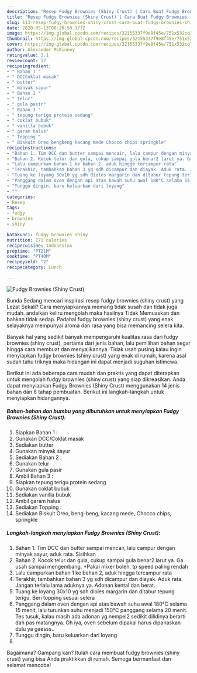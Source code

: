 ```yaml
---
description: "Resep Fudgy Brownies (Shiny Crust) | Cara Buat Fudgy Brownies (Shiny Crust) Yang Paling Enak"
title: "Resep Fudgy Brownies (Shiny Crust) | Cara Buat Fudgy Brownies (Shiny Crust) Yang Paling Enak"
slug: 113-resep-fudgy-brownies-shiny-crust-cara-buat-fudgy-brownies-shiny-crust-yang-paling-enak
date: 2020-05-13T08:20:50.177Z
image: https://img-global.cpcdn.com/recipes/32155337f9e8f45e/751x532cq70/fudgy-brownies-shiny-crust-foto-resep-utama.jpg
thumbnail: https://img-global.cpcdn.com/recipes/32155337f9e8f45e/751x532cq70/fudgy-brownies-shiny-crust-foto-resep-utama.jpg
cover: https://img-global.cpcdn.com/recipes/32155337f9e8f45e/751x532cq70/fudgy-brownies-shiny-crust-foto-resep-utama.jpg
author: Alexander McKinney
ratingvalue: 3.1
reviewcount: 12
recipeingredient:
- " Bahan 1 "
- " DCCCoklat masak"
- " butter"
- " minyak sayur"
- " Bahan 2 "
- " telur"
- " gula pasir"
- " Bahan 3 "
- " tepung terigu protein sedang"
- " coklat bubuk"
- " vanilla bubuk"
- " garam halus"
- " Topping "
- " Biskuit Oreo bengbeng kacang mede Chocco chips springkle"
recipeinstructions:
- "Bahan 1. Tim DCC dan butter sampai mencair, lalu campur dengan minyak sayur, aduk rata. Sisihkan"
- "Bahan 2. Kocok telur dan gula, cukup sampai gula benar2 larut ya. Ga usah sampai mengembang. *Pakai mixer boleh, tp speed paling rendah"
- "Lalu campurkan bahan 1 ke bahan 2, aduk hingga tercampur rata"
- "Terakhir, tambahkan bahan 3 yg sdh dicampur dan diayak. Aduk rata. Jangan terlalu lama aduknya ya. Adonan kental dan berat."
- "Tuang ke loyang 30x10 yg sdh dioles margarin dan ditabur tepung terigu. Beri topping sesuai selera"
- "Panggang dalam oven dengan api atas bawah suhu awal 180°C selama 15 menit, lalu turunkan suhu menjadi 150°C panggang selama 20 menit. Tes tusuk, kalau masih ada adonan yg nempel2 sedikit dilidinya berarti dah pas matangnya. Oh iya, oven sebelum dipakai harus dipanaskan dulu ya gaesss.."
- "Tunggu dingin, baru keluarkan dari loyang"
- ""
categories:
- Resep
tags:
- fudgy
- brownies
- shiny

katakunci: fudgy brownies shiny 
nutrition: 171 calories
recipecuisine: Indonesian
preptime: "PT21M"
cooktime: "PT40M"
recipeyield: "2"
recipecategory: Lunch

---
```



![Fudgy Brownies (Shiny Crust)](https://img-global.cpcdn.com/recipes/32155337f9e8f45e/751x532cq70/fudgy-brownies-shiny-crust-foto-resep-utama.jpg)

Bunda Sedang mencari inspirasi resep fudgy brownies (shiny crust) yang Lezat Sekali? Cara menyiapkannya memang tidak susah dan tidak juga mudah. andaikan keliru mengolah maka hasilnya Tidak Memuaskan dan bahkan tidak sedap. Padahal fudgy brownies (shiny crust) yang enak selayaknya mempunyai aroma dan rasa yang bisa memancing selera kita.



Banyak hal yang sedikit banyak mempengaruhi kualitas rasa dari fudgy brownies (shiny crust), pertama dari jenis bahan, lalu pemilihan bahan segar hingga cara membuat dan menyajikannya. Tidak usah pusing kalau ingin menyiapkan fudgy brownies (shiny crust) yang enak di rumah, karena asal sudah tahu triknya maka hidangan ini dapat menjadi suguhan istimewa.


Berikut ini ada beberapa cara mudah dan praktis yang dapat diterapkan untuk mengolah fudgy brownies (shiny crust) yang siap dikreasikan. Anda dapat menyiapkan Fudgy Brownies (Shiny Crust) menggunakan 14 jenis bahan dan 8 tahap pembuatan. Berikut ini langkah-langkah untuk menyiapkan hidangannya.

<!--inarticleads1-->

##### Bahan-bahan dan bumbu yang dibutuhkan untuk menyiapkan Fudgy Brownies (Shiny Crust):

1. Siapkan  Bahan 1 :
1. Gunakan  DCC/Coklat masak
1. Sediakan  butter
1. Gunakan  minyak sayur
1. Sediakan  Bahan 2 :
1. Gunakan  telur
1. Gunakan  gula pasir
1. Ambil  Bahan 3 :
1. Siapkan  tepung terigu protein sedang
1. Gunakan  coklat bubuk
1. Sediakan  vanilla bubuk
1. Ambil  garam halus
1. Sediakan  Topping :
1. Sediakan  Biskuit Oreo, beng-beng, kacang mede, Chocco chips, springkle




<!--inarticleads2-->

##### Langkah-langkah menyiapkan Fudgy Brownies (Shiny Crust):

1. Bahan 1. Tim DCC dan butter sampai mencair, lalu campur dengan minyak sayur, aduk rata. Sisihkan
1. Bahan 2. Kocok telur dan gula, cukup sampai gula benar2 larut ya. Ga usah sampai mengembang. *Pakai mixer boleh, tp speed paling rendah
1. Lalu campurkan bahan 1 ke bahan 2, aduk hingga tercampur rata
1. Terakhir, tambahkan bahan 3 yg sdh dicampur dan diayak. Aduk rata. Jangan terlalu lama aduknya ya. Adonan kental dan berat.
1. Tuang ke loyang 30x10 yg sdh dioles margarin dan ditabur tepung terigu. Beri topping sesuai selera
1. Panggang dalam oven dengan api atas bawah suhu awal 180°C selama 15 menit, lalu turunkan suhu menjadi 150°C panggang selama 20 menit. Tes tusuk, kalau masih ada adonan yg nempel2 sedikit dilidinya berarti dah pas matangnya. Oh iya, oven sebelum dipakai harus dipanaskan dulu ya gaesss..
1. Tunggu dingin, baru keluarkan dari loyang
1. 




Bagaimana? Gampang kan? Itulah cara membuat fudgy brownies (shiny crust) yang bisa Anda praktikkan di rumah. Semoga bermanfaat dan selamat mencoba!
